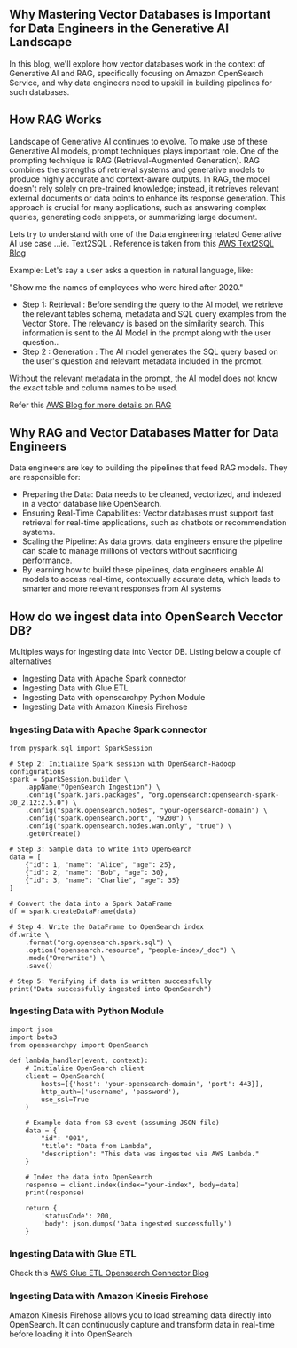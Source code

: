 ## Why Mastering Vector Databases is Important for Data Engineers in the Generative AI Landscape

In this blog, we'll explore how vector databases work in the context of Generative AI and RAG, specifically focusing on Amazon OpenSearch Service, and why data engineers need to upskill in building pipelines for such databases.

## How RAG Works

Landscape of Generative AI continues to evolve. To make use of these Generative AI models, prompt techniques plays important role. One of the prompting technique is RAG (Retrieval-Augmented Generation). RAG combines the strengths of retrieval systems and generative models to produce highly accurate and context-aware outputs. In RAG, the model doesn't rely solely on pre-trained knowledge; instead, it retrieves relevant external documents or data points to enhance its response generation. This approach is crucial for many applications, such as answering complex queries, generating code snippets, or summarizing large document. 

Lets try to understand with one of the Data engineering related Generative AI use case ...ie. Text2SQL . Reference is taken from this [AWS Text2SQL Blog](https://aws.amazon.com/blogs/machine-learning/build-a-robust-text-to-sql-solution-generating-complex-queries-self-correcting-and-querying-diverse-data-sources/)

Example: Let's say a user asks a question in natural language, like:

"Show me the names of employees who were hired after 2020."

* Step 1: Retrieval : Before sending the query to the AI model, we retrieve the relevant tables schema, metadata and SQL query examples from the Vector Store. The relevancy is based on the similarity search. This information is sent to the AI Model in the prompt along with the user question..
* Step 2 : Generation : The AI model generates the SQL query based on the user's question and relevant metadata included in the promot.

Without the relevant metadata in the prompt, the AI model does not know the exact  table and column names to be used.

Refer this [AWS Blog for more details on RAG](https://aws.amazon.com/what-is/retrieval-augmented-generation/)

## Why RAG and Vector Databases Matter for Data Engineers

Data engineers are key to building the pipelines that feed RAG models. They are responsible for:

* Preparing the Data: Data needs to be cleaned, vectorized, and indexed in a vector database like OpenSearch.
* Ensuring Real-Time Capabilities: Vector databases must support fast retrieval for real-time applications, such as chatbots or recommendation systems.
* Scaling the Pipeline: As data grows, data engineers ensure the pipeline can scale to manage millions of vectors without sacrificing performance.
* By learning how to build these pipelines, data engineers enable AI models to access real-time, contextually accurate data, which leads to smarter and more relevant responses from AI systems

## How do we ingest data into OpenSearch Vecctor DB?

Multiples ways for ingesting data into Vector DB. Listing below a couple of alternatives

* Ingesting Data with Apache Spark connector
* Ingesting Data with Glue ETL
* Ingesting Data with opensearchpy Python Module
* Ingesting Data with Amazon Kinesis Firehose

### Ingesting Data with Apache Spark connector 

```
from pyspark.sql import SparkSession

# Step 2: Initialize Spark session with OpenSearch-Hadoop configurations
spark = SparkSession.builder \
    .appName("OpenSearch Ingestion") \
    .config("spark.jars.packages", "org.opensearch:opensearch-spark-30_2.12:2.5.0") \
    .config("spark.opensearch.nodes", "your-opensearch-domain") \
    .config("spark.opensearch.port", "9200") \
    .config("spark.opensearch.nodes.wan.only", "true") \
    .getOrCreate()

# Step 3: Sample data to write into OpenSearch
data = [
    {"id": 1, "name": "Alice", "age": 25},
    {"id": 2, "name": "Bob", "age": 30},
    {"id": 3, "name": "Charlie", "age": 35}
]

# Convert the data into a Spark DataFrame
df = spark.createDataFrame(data)

# Step 4: Write the DataFrame to OpenSearch index
df.write \
    .format("org.opensearch.spark.sql") \
    .option("opensearch.resource", "people-index/_doc") \
    .mode("Overwrite") \
    .save()

# Step 5: Verifying if data is written successfully
print("Data successfully ingested into OpenSearch")
```

### Ingesting Data with Python Module

```
import json
import boto3
from opensearchpy import OpenSearch

def lambda_handler(event, context):
    # Initialize OpenSearch client
    client = OpenSearch(
        hosts=[{'host': 'your-opensearch-domain', 'port': 443}],
        http_auth=('username', 'password'),
        use_ssl=True
    )
    
    # Example data from S3 event (assuming JSON file)
    data = {
        "id": "001",
        "title": "Data from Lambda",
        "description": "This data was ingested via AWS Lambda."
    }

    # Index the data into OpenSearch
    response = client.index(index="your-index", body=data)
    print(response)

    return {
        'statusCode': 200,
        'body': json.dumps('Data ingested successfully')
    }
```

### Ingesting Data with Glue ETL

Check this [AWS Glue ETL Opensearch Connector Blog](https://aws.amazon.com/blogs/big-data/accelerate-analytics-on-amazon-opensearch-service-with-aws-glue-through-its-native-connector/)

### Ingesting Data with Amazon Kinesis Firehose
Amazon Kinesis Firehose allows you to load streaming data directly into OpenSearch. It can continuously capture and transform data in real-time before loading it into OpenSearch

